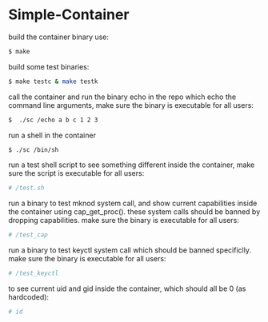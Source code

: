 # Simple-Container
build the container binary use:
```sh
$ make
```
build some test binaries:
```sh
$ make testc & make testk
```
call the container and run the binary echo in the repo which echo the command line arguments, make sure the binary is executable for all users:
```sh
$  ./sc /echo a b c 1 2 3
```
run a shell in the container
```sh
$ ./sc /bin/sh
```
run a test shell script to see something different inside the container, make sure the script is executable for all users:
```sh
# /test.sh
```
run a binary to test mknod system call, and show current capabilities inside the container using cap_get_proc(). these system calls should be banned by dropping capabilities. make sure the binary is executable for all users:
```sh
# /test_cap
```
run a binary to test keyctl system call which should be banned specificlly. make sure the binary is executable for all users:
```sh
# /test_keyctl
```
to see current uid and gid inside the container, which should all be 0 (as hardcoded):
```sh
# id
```